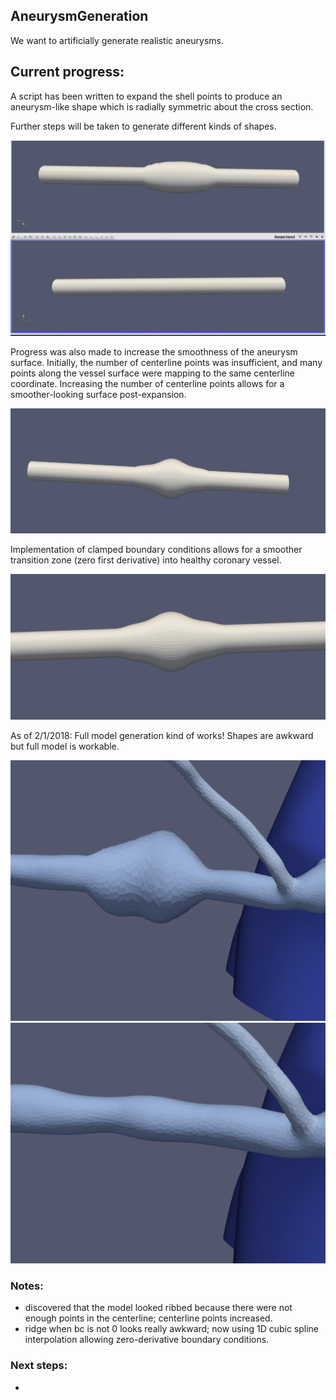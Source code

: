 
## AneurysmGeneration

We want to artificially generate realistic aneurysms. 

## Current progress: 

A script has been written to expand the shell points to produce an aneurysm-like shape which is radially symmetric about the cross section. 

Further steps will be taken to generate different kinds of shapes. 

![simple expansion](AneurysmGeneration/screenshots/progress_1_12.png)

Progress was also made to increase the smoothness of the aneurysm surface. Initially, the number of centerline points was insufficient, and many points along the vessel surface were mapping to the same centerline coordinate. Increasing the number of centerline points allows for a smoother-looking surface post-expansion. 

![smoother expansion](AneurysmGeneration/screenshots/progress_1_12_2.png)

Implementation of clamped boundary conditions allows for a smoother transition zone (zero first derivative) into healthy coronary vessel. 

![clamped bc example](AneurysmGeneration/screenshots/progress_1_19.png)

As of 2/1/2018: Full model generation kind of works! Shapes are awkward but full model is workable. 

![expansion of RCA](AneurysmGeneration/screenshots/progress_2_1.png)
![WT of RCA](AneurysmGeneration/screenshots/progress_2_1_2.png)




### Notes:
* discovered that the model looked ribbed because there were not enough points in the centerline; centerline points increased.
* ridge when bc is not 0 looks really awkward; now using 1D cubic spline interpolation allowing zero-derivative boundary conditions.  



### Next steps: 
* 